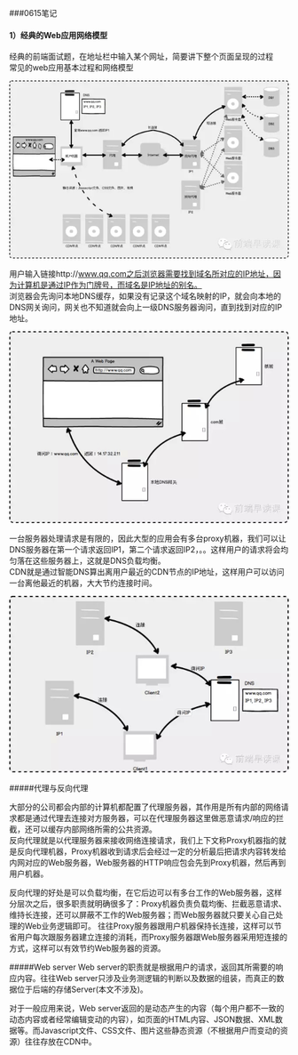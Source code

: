 ###0615笔记  

#### 1）经典的Web应用网络模型

经典的前端面试题，在地址栏中输入某个网址，简要讲下整个页面呈现的过程  
常见的web应用基本过程和网络模型

![DNS](images/640.webp.jpg)

用户输入链接http://www.qq.com之后浏览器需要找到域名所对应的IP地址，因为计算机是通过IP作为门牌号，而域名是IP地址的别名。  
浏览器会先询问本地DNS缓存，如果没有记录这个域名映射的IP，就会向本地的DNS网关询问，网关也不知道就会向上一级DNS服务器询问，直到找到对应的IP地址。


![DNS](images/641.webp.jpg)  

一台服务器处理请求是有限的，因此大型的应用会有多台proxy机器，我们可以让DNS服务器在第一个请求返回IP1，第二个请求返回IP2，。。这样用户的请求将会均匀落在这些服务器上，这就是DNS负载均衡。  
CDN就是通过智能DNS算出离用户最近的CDN节点的IP地址，这样用户可以访问一台离他最近的机器，大大节约连接时间。


![DNS](images/642.webp.jpg) 

#####代理与反向代理 

大部分的公司都会内部的计算机都配置了代理服务器，其作用是所有内部的网络请求都是通过代理去连接对方服务器，可以在代理服务器这里做恶意请求/响应的拦截，还可以缓存内部网络所需的公共资源。  
反向代理就是以代理服务器来接收网络连接请求，我们上下文称Proxy机器指的就是反向代理机器，Proxy机器收到请求后会经过一定的分析最后把请求内容转发给内网对应的Web服务器，Web服务器的HTTP响应包会先到Proxy机器，然后再到用户机器。  

反向代理的好处是可以负载均衡，在它后边可以有多台工作的Web服务器，这样分层次之后，很多职责就明确很多了：Proxy机器负责负载均衡、拦截恶意请求、维持长连接，还可以屏蔽不工作的Web服务器；而Web服务器就只要关心自己处理的Web业务逻辑即可。 
往往Proxy服务器跟用户机器保持长连接，这样可以节省用户每次跟服务器建立连接的消耗，而Proxy服务器跟Web服务器采用短连接的方式，这样可以有效节约Web服务器的资源。

#####Web server
Web server的职责就是根据用户的请求，返回其所需要的响应内容。往往Web server只涉及业务测逻辑的判断以及数据的组装，而真正的数据位于后端的存储Server(本文不涉及)。  

对于一般应用来说，Web server返回的是动态产生的内容（每个用户都不一致的动态内容或者经常编辑变动的内容），如页面的HTML内容、JSON数据、XML数据等。而Javascript文件、CSS文件、图片这些静态资源（不根据用户而变动的资源）往往存放在CDN中。